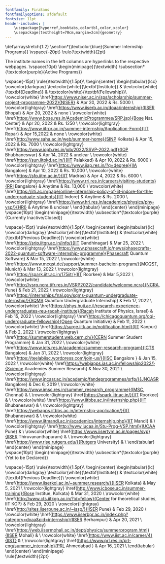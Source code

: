 ```yaml
---
fontfamily: FiraSans
fontfamilyoptions: sfdefault
fontsize: 11pt
header-includes: |
	\usepackage{hyperref,booktabs,colortbl,color,xcolor}
	\usepackage[textheight=70cm,margin=2cm]{geometry}
---
```

\def\arraystretch{1.2}
\section*{\textcolor{blue}{Summer Internship Programs}}
\vspace{-20pt}
\rule{\textwidth}{2pt}

The institute names in the left columns are hyperlinks to the respective webpages.
\vspace{10pt}
\begin{minipage}{\textwidth}
\subsection*{\textcolor{purple}{Active Programs}}

\vspace{-15pt}
\rule{\textwidth}{1.5pt}\\
\begin{center}
\begin{tabular}{lcc}
\rowcolor{darkgray}
\textcolor{white}{\textbf{Institute}} & \textcolor{white}{\textbf{Deadline}} & \textcolor{white}{\textbf{Fellowship}}\\
\rowcolor{white}
\href{https://www.niser.ac.in/sps/scholarship/summer-project-programme-2022}{NISER} & Apr 20, 2022 & Rs. 5000 \\
\rowcolor{lightgray}
\href{https://www.iiserb.ac.in/doaa/internship}{IISER Bhopal} & Apr 20, 2022 & none \\
\rowcolor{white}
\href{https://www.bose.res.in/AcademicProgrammes/SRP.jsp}{Bose Nat. Center} & Apr 20, 2022 & Rs. 1250 \\
\rowcolor{lightgray}
\href{https://www.iitrpr.ac.in/summer-internship/Application-Form}{IIT Ropar} & Apr 15,2022 & none \\
\rowcolor{white}
\href{http://www.saha.ac.in/web/summer-home}{SINP Kolkata} & Apr 15, 2022 & Rs. 7000 \\
\rowcolor{lightgray}
\href{https://www.iopb.res.in/job/2022/SSVP-2022.pdf}{IOP Bhubhaneswar} & Apr 14, 2022 & unclear \\
\rowcolor{white}
\href{https://sun.iitpkd.ac.in/}{IIT Palakkad} & Apr 10, 2022 & Rs. 6000 \\
\rowcolor{lightgray}
\href{https://www.iiap.res.in/?q=degree}{IIA Bangalore} & Apr 10, 2022 & Rs. 10,000 \\
\rowcolor{white}
\href{https://sfp.iitm.ac.in/}{IIT Madras} & Apr 4, 2022 & Rs. 6000 \\
\rowcolor{lightgray}
\href{https://www.rri.res.in/careers/visiting-students}{RRI Bangalore} & Anytime & Rs. 13,000 \\
\rowcolor{white}
\href{https://iiti.ac.in/page/online-internship-policy-of-iit-indore-for-the-undergraduate-students}{IIT Indore} & Anytime & Rs. 2000 \\
\rowcolor{lightgray}
\href{https://www.hri.res.in/academics/physics/phy-vsp/}{HRI} & Anytime & unclear \\
\end{tabular}
\end{center}
\end{minipage}\
\vspace{10pt}
\begin{minipage}{\textwidth}
\subsection*{\textcolor{purple}{Currently Inactive/Closed}}

\vspace{-15pt}
\rule{\textwidth}{1.5pt}\\
\begin{center}
\begin{tabular}{lc}
\rowcolor{darkgray}
\textcolor{white}{\textbf{Institute}} & \textcolor{white}{\textbf{Previous Deadline}}\\
\rowcolor{white}
\href{https://srip.iitgn.ac.in/info/}{IIT Gandhinagar} & Mar 25, 2022 \\
\rowcolor{lightgray}
\href{https://www.phasecraft.io/news/phasecrafts-2022-quantum-software-internship-programme}{Phasecraft Quantum Software} & Mar 15, 2022 \\
\rowcolor{white}
\href{https://www.mcqst.de/support/summer-bachelor-program/}{MCQST, Munich} & Mar 13, 2022 \\
\rowcolor{lightgray}
\href{https://spark.iitr.ac.in/175iitr}{IIT Roorkee} & Mar 5,2022 \\
\rowcolor{white}
\href{http://vsrp.ncra.tifr.res.in/VSRP2022/candidate/welcome.ncra}{NCRA, Pune} & Feb 21, 2022 \\
\rowcolor{lightgray}
\href{https://internships.fnal.gov/sqms-quantum-undergraduate-internship/}{SQMS Quantum Undergraduate Internship} & Feb 17, 2022 \\
\rowcolor{white}
\href{https://phys.huji.ac.il/research-experience-undergraduates-reu-racah-institute}{Racah Institute of Physics, Israel} & Feb 15, 2022 \\
\rowcolor{lightgray}
\href{https://chicagoquantum.org/oqi-undergraduate-fellowship}{Open Quantum Initiative} & Feb 11, 2022 \\
\rowcolor{white}
\href{https://surge.iitk.ac.in/notification.html}{IIT Kanpur} & Feb 2, 2022 \\
\rowcolor{lightgray}
\href{https://summerstudent.web.cern.ch/}{CERN Summer Student Programme} & Jan 31, 2022 \\
\rowcolor{white}
\href{https://www.icts.res.in/academic/summer-research-program}{ICTS Bangalore} & Jan 31, 2022 \\
\rowcolor{lightgray}
\href{https://teelabiisc.wordpress.com/join-us/}{IISC Bangalore } & Jan 15, 2022 \\
\rowcolor{white}
\href{https://webjapps.ias.ac.in/fellowship2022/}{Science Academies Summer Research} & Nov 30, 2021 \\
\rowcolor{lightgray}
\href{https://www.jncasr.ac.in/academic/fandeprogrammes/srfp/}{JNCASR Bangalore} & Dec 6, 2019 \\
\rowcolor{white}
\href{https://www.imsc.res.in/summer_research_programme}{IMSC, Chennai} &  \\
\rowcolor{lightgray}
\href{https://spark.iitr.ac.in/}{IIT Roorkee} &  \\
\rowcolor{white}
\href{https://www.iitbbs.ac.in/internship.php}{IIT Bhubaneswar} &  \\
\rowcolor{lightgray}
\href{https://webapps.iitbbs.ac.in/internship-application/}{IIT Bhubaneswar} &  \\
\rowcolor{white}
\href{https://www.iitmandi.ac.in/academics/internship.php}{IIT Mandi} &  \\
\rowcolor{lightgray}
\href{http://www.iucaa.in/Stu-Prog-VSP.html}{IUCAA Pune} &  \\
\rowcolor{white}
\href{https://www.iisertvm.ac.in/pages/svp}{IISER Thiruvananthapuram} &  \\
\rowcolor{lightgray}
\href{https://www.rise.rutgers.edu/}{Rutgers University} &  \\
\end{tabular}
\end{center}
\end{minipage}\
\vspace{10pt}
\begin{minipage}{\textwidth}
\subsection*{\textcolor{purple}{Yet to be Declared}}

\vspace{-15pt}
\rule{\textwidth}{1.5pt}\\
\begin{center}
\begin{tabular}{lc}
\rowcolor{darkgray}
\textcolor{white}{\textbf{Institute}} & \textcolor{white}{\textbf{Previous Deadline}}\\
\rowcolor{white}
\href{https://www.iiserkol.ac.in/~summer.research/}{IISER Kolkata} & May 5, 2021 \\
\rowcolor{lightgray}
\href{http://www.jcbose.ac.in/summer-training}{Bose Institue, Kolkata} & Mar 31, 2020 \\
\rowcolor{white}
\href{http://www.cts.iitkgp.ac.in/?id=fellow}{Center for theoretical studies,  IIT KGP} & Feb 29, 2020 \\
\rowcolor{lightgray}
\href{http://sites.iiserpune.ac.in/~issp/}{IISER Pune} & Feb 29, 2020 \\
\rowcolor{white}
\href{https://www.iiserbpr.ac.in/index.php?category=doaa&pid=internship}{IISER Berhampur} & Apr 20, 2021 \\
\rowcolor{lightgray}
\href{https://web.iisermohali.ac.in/dept/physics/summerprogram.html}{IISER Mohali} &  \\
\rowcolor{white}
\href{https://www.iist.ac.in/career/4}{IIST} &  \\
\rowcolor{lightgray}
\href{https://www.prl.res.in/prl-eng/summer_internship}{PRL Ahmedabad } & Apr 16, 2021 \\
\end{tabular}
\end{center}
\end{minipage}\
\rule{\textwidth}{2pt}
